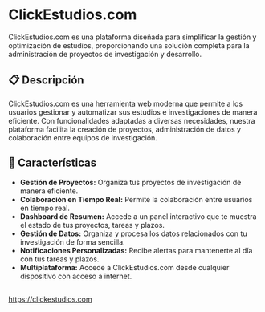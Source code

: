 # ClickEstudios.com

ClickEstudios.com es una plataforma diseñada para simplificar la gestión y optimización de estudios, proporcionando una solución completa para la administración de proyectos de investigación y desarrollo.

## 📋 Descripción

ClickEstudios.com es una herramienta web moderna que permite a los usuarios gestionar y automatizar sus estudios e investigaciones de manera eficiente. Con funcionalidades adaptadas a diversas necesidades, nuestra plataforma facilita la creación de proyectos, administración de datos y colaboración entre equipos de investigación.

## 🚀 Características

- **Gestión de Proyectos:** Organiza tus proyectos de investigación de manera eficiente.
- **Colaboración en Tiempo Real:** Permite la colaboración entre usuarios en tiempo real.
- **Dashboard de Resumen:** Accede a un panel interactivo que te muestra el estado de tus proyectos, tareas y plazos.
- **Gestión de Datos:** Organiza y procesa los datos relacionados con tu investigación de forma sencilla.
- **Notificaciones Personalizadas:** Recibe alertas para mantenerte al día con tus tareas y plazos.
- **Multiplataforma:** Accede a ClickEstudios.com desde cualquier dispositivo con acceso a internet.

## 
https://clickestudios.com

